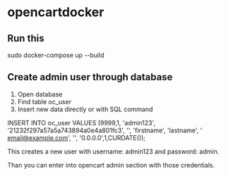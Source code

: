 # opencartdocker

## Run this

sudo docker-compose up --build

## Create admin user through database

1. Open database
2. Find table oc_user
3. Insert new data directly or with SQL command

INSERT INTO oc_user VALUES (9999,1, 'admin123', '21232f297a57a5a743894a0e4a801fc3', '', 'firstname', 'lastname', ' email@example.com', '', '0.0.0.0',1,CURDATE());

This creates a new user with username: admin123 and password: admin.

Than you can enter into opencart admin section with those credentials.
